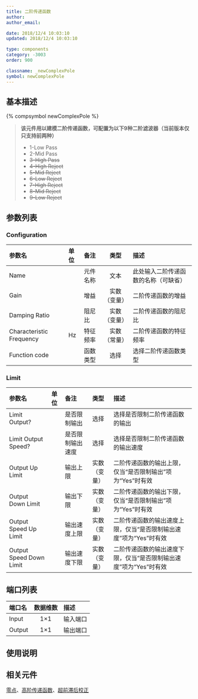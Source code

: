 ```yaml
---
title: 二阶传递函数
author: 
author_email:

date: 2018/12/4 10:03:10
updated: 2018/12/4 10:03:10

type: components
category: -3003
order: 900

classname: _newComplexPole
symbol: newComplexPole
---
```

## 基本描述
{% compsymbol newComplexPole %}

> **该元件用以建模二阶传递函数，可配置为以下9种二阶滤波器（当前版本仅只支持前两种）**
>  + 1-Low Pass
>  + 2-Mid Pass  
>  + ~~3-High Pass~~  
>  + ~~4-High Reject~~  
>  + ~~5-Mid Reject~~  
>  + ~~6-Low Reject~~  
>  + ~~7-High Reject~~  
>  + ~~8-Mid Reject~~  
>  + ~~9-Low Reject~~

## 参数列表
### Configuration
| 参数名 | 单位 | 备注 | 类型 | 描述 |
| :--- | :--- | :--- | :--: | :--- |
| Name |  | 元件名称 | 文本 | 此处输入二阶传递函数的名称（可缺省） |
| Gain |  | 增益 | 实数（变量） | 二阶传递函数的增益 |
| Damping Ratio |  | 阻尼比 | 实数（变量） | 二阶传递函数的阻尼比 |
| Characteristic Frequency | Hz | 特征频率 | 实数（常量） | 二阶传递函数的特征频率 |
| Function code |  | 函数类型 | 选择 | 选择二阶传递函数类型 |

### Limit
| 参数名 | 单位 | 备注 | 类型 | 描述 |
| :--- | :--- | :--- | :--: | :--- |
| Limit Output? |  | 是否限制输出 | 选择 | 选择是否限制二阶传递函数的输出 |
| Limit Output Speed? |  | 是否限制输出速度 | 选择 | 选择是否限制二阶传递函数的输出速度 |
| Output Up Limit |  | 输出上限 | 实数（变量） | 二阶传递函数的输出上限，仅当“是否限制输出”项为“Yes”时有效 |
| Output Down Limit |  | 输出下限 | 实数（变量） | 二阶传递函数的输出下限，仅当“是否限制输出”项为“Yes”时有效 |
| Output Speed Up Limit |  | 输出速度上限 | 实数（变量） | 二阶传递函数的输出速度上限，仅当“是否限制输出速度”项为“Yes”时有效 |
| Output Speed Down Limit |  | 输出速度下限 | 实数（变量） | 二阶传递函数的输出速度下限，仅当“是否限制输出速度”项为“Yes”时有效 |


## 端口列表

| 端口名 | 数据维数 | 描述 |
| :--- | :--:  | :--- |
| Input | 1×1 | 输入端口|                   
| Output | 1×1 | 输出端口|                   

## 使用说明



## 相关元件

[零点](/components/comp_newZero.html)、[高阶传递函数](/components/comp_newNthOrderTransFunc.html)、[超前滞后校正](/components/comp_newLeadLag.html)
